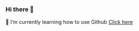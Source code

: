 ### Hi there 👋

🌱 I’m currently learning how to use Github
[Click here](https://www.youtube.com/watch?v=dQw4w9WgXcQ)

<!--
**macDSC-workshops/macDSC-workshops** is a ✨ _special_ ✨ repository because its `README.md` (this file) appears on your GitHub profile.

Here are some ideas to get you started:

- 🔭 I’m currently working on ...
- 🌱 I’m currently learning ...
- 👯 I’m looking to collaborate on ...
- 🤔 I’m looking for help with ...
- 💬 Ask me about ...
- 📫 How to reach me: ...
- 😄 Pronouns: ...
- ⚡ Fun fact: ...
-->
